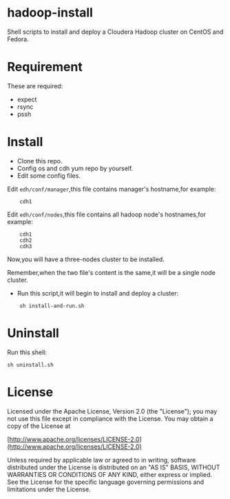 hadoop-install
==============

Shell scripts to install and deploy a Cloudera Hadoop cluster on CentOS and Fedora.

# Requirement

These are required:

- expect
- rsync
- pssh

# Install

* Clone this repo.
* Config os and cdh yum repo by yourself.
* Edit some config files.

Edit `edh/conf/manager`,this file contains manager's hostname,for example:

```
	cdh1
```

Edit `edh/conf/nodes`,this file contains all hadoop node's hostnames,for example:

```
	cdh1
	cdh2
	cdh3
```

Now,you will have a three-nodes cluster to be installed.

Remember,when the two file's content is the same,it will be a single node cluster.

* Run this script,it will begin to install and deploy a cluster:

```
	sh install-and-run.sh
```

# Uninstall

Run this shell:

```
sh uninstall.sh
```

# License

Licensed under the Apache License, Version 2.0 (the "License"); you may not use this file except in compliance with the License. You may obtain a copy of the License at

[http://www.apache.org/licenses/LICENSE-2.0](http://www.apache.org/licenses/LICENSE-2.0)

Unless required by applicable law or agreed to in writing, software distributed under the License is distributed on an "AS IS" BASIS, WITHOUT WARRANTIES OR CONDITIONS OF ANY KIND, either express or implied. See the License for the specific language governing permissions and limitations under the License.
